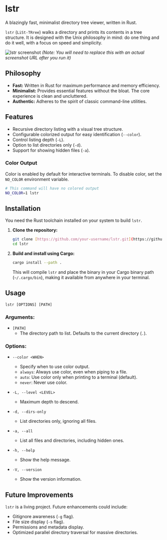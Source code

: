 # lstr

A blazingly fast, minimalist directory tree viewer, written in Rust.

`lstr` (`LiSt-TRree`) walks a directory and prints its contents in a tree structure. It is designed with the Unix philosophy in mind: do one thing and do it well, with a focus on speed and simplicity.

![lstr screenshot]() 
*(Note: You will need to replace this with an actual screenshot URL after you run it)*

## Philosophy

-   **Fast:** Written in Rust for maximum performance and memory efficiency.
-   **Minimalist:** Provides essential features without the bloat. The core experience is clean and uncluttered.
-   **Authentic:** Adheres to the spirit of classic command-line utilities.

## Features

-   Recursive directory listing with a visual tree structure.
-   Configurable colorized output for easy identification (`--color`).
-   Control listing depth (`-L`).
-   Option to list directories only (`-d`).
-   Support for showing hidden files (`-a`).

### Color Output

Color is enabled by default for interactive terminals. To disable color, set the `NO_COLOR` environment variable.

```bash
# This command will have no colored output
NO_COLOR=1 lstr
```

## Installation

You need the Rust toolchain installed on your system to build `lstr`.

1.  **Clone the repository:**
    ```bash
    git clone [https://github.com/your-username/lstr.git](https://github.com/bgreenwell/lstr.git)
    cd lstr
    ```

2.  **Build and install using Cargo:**
    ```bash
    cargo install --path .
    ```
    This will compile `lstr` and place the binary in your Cargo binary path (`~/.cargo/bin`), making it available from anywhere in your terminal.

## Usage

```
lstr [OPTIONS] [PATH]
```

### **Arguments:**

-   `[PATH]`
    -   The directory path to list. Defaults to the current directory (`.`).

### **Options:**

-   `--color <WHEN>`
    -   Specify when to use color output.
    -   `always`: Always use color, even when piping to a file.
    -   `auto`: Use color only when printing to a terminal (default).
    -   `never`: Never use color.

-   `-L, --level <LEVEL>`
    -   Maximum depth to descend.

-   `-d, --dirs-only`
    -   List directories only, ignoring all files.

-   `-a, --all`
    -   List all files and directories, including hidden ones.

-   `-h, --help`
    -   Show the help message.

-   `-V, --version`
    -   Show the version information.

## Future Improvements

`lstr` is a living project. Future enhancements could include:
-   Gitignore awareness (`-g` flag).
-   File size display (`-s` flag).
-   Permissions and metadata display.
-   Optimized parallel directory traversal for massive directories.